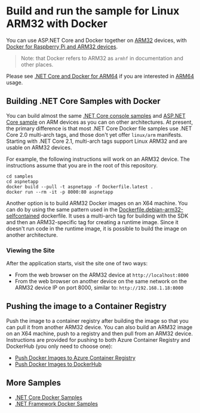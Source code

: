 # Build and run the sample for Linux ARM32 with Docker

You can use ASP.NET Core and Docker together on [ARM32](https://en.wikipedia.org/wiki/ARM_architecture) devices, with [Docker for Raspberry Pi and ARM32 devices](https://docs.docker.com/install/linux/docker-ce/debian).

> Note: that Docker refers to ARM32 as `armhf` in documentation and other places.

Please see [.NET Core and Docker for ARM64](dotnet-docker-arm64.md) if you are interested in [ARM64](https://en.wikipedia.org/wiki/ARM64) usage.

## Building .NET Core Samples with Docker

You can build almost the same [.NET Core console samples](README.md) and [ASP.NET Core sample](../aspnetapp/README.md) on ARM devices as you can on other architectures. At present, the primary difference is that most .NET Core Docker file samples use .NET Core 2.0 multi-arch tags, and those don't yet offer `linux/arm` manifests. Starting with .NET Core 2.1, multi-arch tags support Linux ARM32 and are usable on ARM32 devices.

For example, the following instructions will work on an ARM32 device. The instructions assume that you are in the root of this repository.

```console
cd samples
cd aspnetapp
docker build --pull -t aspnetapp -f Dockerfile.latest .
docker run --rm -it -p 8000:80 aspnetapp
```

Another option is to build ARM32 Docker images on an X64 machine. You can do by using the same pattern used in the [Dockerfile.debian-arm32-selfcontained](../dotnetapp/Dockerfile.debian-arm32-selfcontained) dockerfile. It uses a multi-arch tag for building with the SDK and then an ARM32-specific tag for creating a runtime image. Since it doesn't run code in the runtime image, it is possible to build the image on another architecture.

### Viewing the Site

After the application starts, visit the site one of two ways:

* From the web browser on the ARM32 device at `http://localhost:8000`
* From the web browser on another device on the same network on the ARM32 device IP on port 8000, similar to: `http://192.168.1.18:8000`

## Pushing the image to a Container Registry

Push the image to a container registry after building the image so that you can pull it from another ARM32 device. You can also build an ARM32 image on an X64 machine, push to a registry and then pull from an ARM32 device. Instructions are provided for pushing to both Azure Container Registry and DockerHub (you only need to choose one):

* [Push Docker Images to Azure Container Registry](push-image-to-acr.md)
* [Push Docker Images to DockerHub](push-image-to-dockerhub.md)

## More Samples

* [.NET Core Docker Samples](../README.md)
* [.NET Framework Docker Samples](https://github.com/microsoft/dotnet-framework-docker-samples/)

